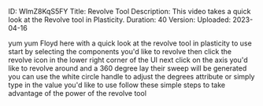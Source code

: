 ID: WlmZ8KqS5FY
Title: Revolve Tool
Description: This video takes a quick look at the Revolve tool in Plasticity.
Duration: 40
Version: 
Uploaded: 2023-04-16

yum yum Floyd here with a quick look at
the revolve tool in plasticity to use
start by selecting the components you'd
like to revolve then click the revolve
icon in the lower right corner of the UI
next click on the axis you'd like to
revolve around and a 360 degree lay
their sweep will be generated you can
use the white circle handle to adjust
the degrees attribute or simply type in
the value you'd like to use follow these
simple steps to take advantage of the
power of the revolve tool

